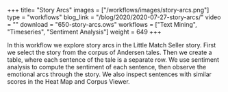 +++
title= "Story Arcs"
images =  ["/workflows/images/story-arcs.png"]
type = "workflows"
blog_link =  "/blog/2020/2020-07-27-story-arcs/"
video = ""
download = "650-story-arcs.ows"
workflows = ["Text Mining", "Timeseries", "Sentiment Analysis"]
weight = 649
+++

In this workflow we explore story arcs in the Little Match Seller story. First we select the story from the corpus of Andersen tales. Then we create a table, where each sentence of the tale is a separate row. We use sentiment analysis to compute the sentiment of each sentence, then observe the emotional arcs through the story. We also inspect sentences with similar scores in the Heat Map and Corpus Viewer.
